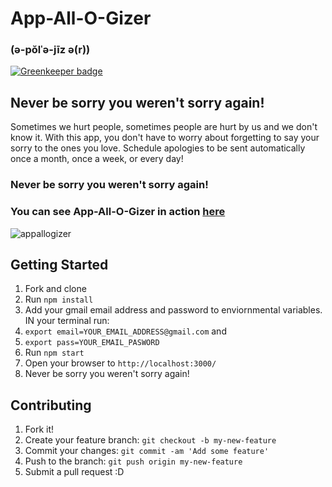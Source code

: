 # App-All-O-Gizer
### (ə-pŏlˈə-jīz ə(r))

[![Greenkeeper badge](https://badges.greenkeeper.io/JoeKarlsson/app-all-o-gizer.svg)](https://greenkeeper.io/)

## Never be sorry you weren't sorry again!

Sometimes we hurt people, sometimes people are hurt by us and we don't know it. With this app, you don't have to worry about forgetting to say your sorry to the ones you love. Schedule apologies to be sent automatically once a month, once a week, or every day!

### Never be sorry you weren't sorry again!

### You can see App-All-O-Gizer in action [here](http://www.appallogizer.com/)


![appallogizer](https://cloud.githubusercontent.com/assets/4650739/22124056/4d18bb72-de32-11e6-82ed-a89134d6c22c.gif)


## Getting Started
1. Fork and clone
1. Run `npm install`
1. Add your gmail email address and password to enviornmental variables. IN your terminal run:
  1. `export email=YOUR_EMAIL_ADDRESS@gmail.com` and
  1. `export pass=YOUR_EMAIL_PASWORD`
1. Run `npm start`
1. Open your browser to `http://localhost:3000/`
1. Never be sorry you weren't sorry again!

## Contributing
1. Fork it!
1. Create your feature branch: ```git checkout -b my-new-feature```
1. Commit your changes: ```git commit -am 'Add some feature'```
1. Push to the branch: ````git push origin my-new-feature````
1. Submit a pull request :D
